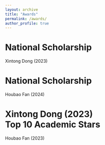 ```yaml
---
layout: archive
title: "Awards"
permalink: /awards/
author_profile: true
---
```


National Scholarship
====
Xintong Dong (2023)  

National Scholarship
====
Houbao Fan (2024)

Xintong Dong (2023)  
Top 10 Academic Stars
====
Houbao Fan (2023)
